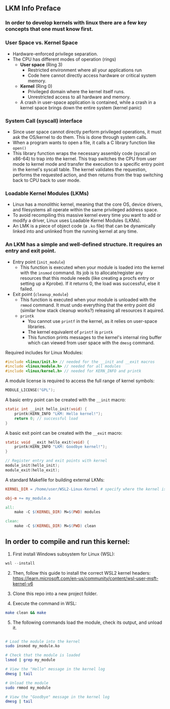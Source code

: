 ## LKM Info Preface

### In order to develop kernels with linux there are a few key concepts that one must know first.

### User Space vs. Kernel Space
- Hardware-enforced privilege separation. 
- The CPU has different modes of operation (rings)
	- **User space** (Ring 3)
		- Restricted environment where all your applications run
		- Code here cannot directly access hardware or critical system memory. 
	- **Kernel** (Ring 0)
		- Privileged domain where the kernel itself runs.
		- Unrestricted access to all hardware and memory. 
	- A crash in user-space application is contained, while a crash in a kernel space brings down the entire system (kernel panic)

### System Call (syscall) interface
- Since user space cannot directly perform privileged operations, it must ask the OS/kernel to do them. This is done through system calls.
- When a program wants to open a file, it calls a C library function like ``open()``
- This library function wraps the necessary assembly code (syscall on x86-64) to trap into the kernel. This trap switches the CPU from user mode to kernel mode and transfer the execution to a specific entry point in the kernel's syscall table. The kernel validates the requestion, performs the requested action, and then returns from the trap switching back to CPU back to user mode.

### Loadable Kernel Modules (LKMs)
- Linux has a monolithic kernel, meaning that the core OS, device drivers, and filesystems all operate within the same privileged address space.
- To avoid recompiling this massive kernel every time you want to add or modify a driver, Linux uses Loadable Kernel Modules (LKMs).
- An LMK is a piece of object code (a ``.ko`` file) that can be dynamically linked into and unlinked from the running kernel at any time.


### An LKM has a simple and well-defined structure. It requires an entry and exit point.
- Entry point (``init_module``)
	- This function is executed when your module is loaded into the kernel with the ``insmod`` command. Its job is to allocate/register any resources that this module needs (like creating a procfs entry or setting up a Kprobe). If it returns 0, the load was successful, else it failed.
- Exit point (``cleanup_module``)
	- This function is executed when your module is unloaded with the ``rmmod`` command. It must undo everything that the entry point did (similar how stack cleanup works?) releasing all resources it aquired.
	- ``printk``
		- You cannot use ``printf`` in the kernel, as it relies on user-space libraries. 
		- The kernel equivalent of ``printf`` is ``printk``
		- This function prints messages to the kernel's internal ring buffer which can viewed from user space with the ``dmesg`` command. 
  

Required includes for Linux Modules:
```c
#include <linux/init.h> // needed for the __init and __exit macros 
#include <linux/module.h> // needed for all modules 
#include <linux/kernel.h> // needed for KERN_INFO and printk
```

A module license is required to access the full range of kernel symbols:
```c
MODULE_LICENSE("GPL");
```

A basic entry point can be created with the ``__init`` macro: 
```c
static int __init hello_init(void) {
	printk(KERN_INFO "LKM: Hello kernel!");
	return 0; // successful load
}
```

A basic exit point can be created with the ``__exit`` macro:
```c 
static void __exit hello_exit(void) {
	printk(KERN_INFO "LKM: Goodbye kernel!");
}
```

```c 
// Register entry and exit points with kernel
module_init(hello_init);
module_exit(hello_exit);
```


A standard Makefile for building external LKMs:
```Makefile
KERNEL_DIR = /home/user/WSL2-Linux-Kernel # specify where the kernel is, replace user with your username

obj-m += my_module.o

all:
	make -C $(KERNEL_DIR) M=$(PWD) modules

clean:
	make -C $(KERNEL_DIR) M=$(PWD) clean
```

## In order to compile and run this kernel:

1. First install Windows subsystem for Linux (WSL):
```Powershell
wsl --install
```

2. Then, follow this guide to install the correct WSL2 kernel headers:
https://learn.microsoft.com/en-us/community/content/wsl-user-msft-kernel-v6


3. Clone this repo into a new project folder. 

4. Execute the command in WSL:
```Bash
make clean && make
``` 
    
5. The following commands load the module, check its output, and unload it.
```Bash

# Load the module into the kernel
sudo insmod my_module.ko

# Check that the module is loaded
lsmod | grep my_module

# View the "Hello" message in the kernel log
dmesg | tail

# Unload the module
sudo rmmod my_module

# View the "Goodbye" message in the kernel log
dmesg | tail
```

